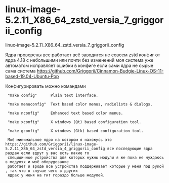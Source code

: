 # linux-image-5.2.11_X86_64_zstd_versia_7_griggorii_config
linux-image-5.2.11_X86_64_zstd_versia_7_griggorii_config

Ядра проверены все работает всё заводится не совсем zstd конфиг от ядра 4.18 с небольшими или почти без изменений моя система 
уже автоматом исправляет ошибки в конфиге если сами ядра не сырые сама система https://github.com/Griggorii/Cinnamon-Budgie-Linux-OS-11-based-19.04-Ubuntu-Pop

Конфигурировать можно командами 

     "make config"      Plain text interface.

     "make menuconfig"  Text based color menus, radiolists & dialogs.

     "make nconfig"     Enhanced text based color menus.

     "make xconfig"     X windows (Qt) based configuration tool.

     "make gconfig"     X windows (Gtk) based configuration tool.
     
     Моё минимальное ядро на котором я нахожусь это https://github.com/Griggorii/linux-image-5.2.11_X86_64_zstd_versia_4_griggorii_config все последующие ядра раздаю если вдруг у вас есть какие то 
     специфичные устройства для которых нужны модули я же пока не нуждаюсь в модулях и моё оборудование
     работает и вроде все устройства поддерживает которые у меня под рукой , так что в случае чего в других 
     ядрах у меня на гит гораздо больше модулей.
